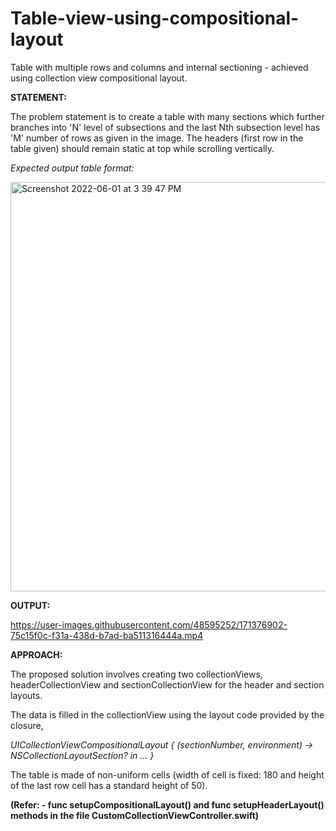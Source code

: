 # Table-view-using-compositional-layout

Table with multiple rows and columns and internal sectioning - achieved using collection view compositional layout.


**STATEMENT:**

The problem statement is to create a table with many sections which further branches into 'N' level of subsections and the last Nth subsection level has 'M' number of rows as given in the image. The headers (first row in the table given) should remain static at top while scrolling vertically.

_Expected output table format:_

<img width="655" alt="Screenshot 2022-06-01 at 3 39 47 PM" src="https://user-images.githubusercontent.com/48595252/171381615-80eb13ee-36af-4a75-8f9e-b7c480b21b7e.png">

**OUTPUT:**


https://user-images.githubusercontent.com/48595252/171376902-75c15f0c-f31a-438d-b7ad-ba511316444a.mp4

**APPROACH:**

The proposed solution involves creating two collectionViews, headerCollectionView and sectionCollectionView for the header and section layouts. 

The data is filled in the collectionView using the layout code provided by the closure,

  _UICollectionViewCompositionalLayout { (sectionNumber, environment) -> NSCollectionLayoutSection? in ... }_ 

The table is made of non-uniform cells (width of cell is fixed: 180 and height of the last row cell has a standard height of 50).

 **(Refer: - func setupCompositionalLayout() and func setupHeaderLayout() methods in the file CustomCollectionViewController.swift)**


